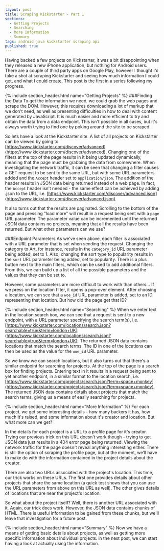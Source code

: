 ```yaml
---
layout: post
title: Scraping Kickstarter - Part 1
sections: 
  - Getting Projects
  - Searching
  - More Information
  - Summary
tags: android java kickstarter scraping api
published: true
---
```


Having backed a few projects on Kickstarter, it was a bit disappointing when they released a new iPhone application, but nothing for Android users. There are a couple of third party apps on Google Play, however I thought I'd take a shot at scraping Kickstarter and seeing how much information I could get, and what I could create. This post is the first in a series following my progress.


{% include section_header.html name="Getting Projects" %}
###Finding the Data
To get the information we need, we could grab the web pages and scrape the DOM. However, this requires downloading a lot of markup that we don't need, as well as presenting difficulties in how to deal with content generated by JavaScript. It is much easier and more efficient to try and obtain the data from a data endpoint. This isn't possible in all cases, but it's always worth trying to find one by poking around the site to be scraped.

So lets have a look at the Kickstarter site. A list of all projects on Kickstarter can be viewed by going to [https://www.kickstarter.com/discover/advanced](https://www.kickstarter.com/discover/advanced). Changing one of the filters at the top of the page results in it being updated dynamically, meaning that the page must be grabbing the data from somewhere. When investigating the network traffic, it can be seen that changing a filter causes a GET request to be sent to the same URL, but with some URL parameters added and the `Accept` header set to `application/json`. The addition of the header results in JSON data being returned instead of a web page. In fact, the `Accept` header isn't needed - the same effect can be achieved by adding .json to the URL, i.e. [https://www.kickstarter.com/discover/advanced.json](https://www.kickstarter.com/discover/advanced.json).

It also turns out that the results are paginated. Scrolling to the bottom of the page and pressing "load more" will result in a request being sent with a `page` URL parameter. The parameter value can be incremented until the returned JSON data contains no projects, meaning that all the results have been returned. But what other parameters can we use?

###Endpoint Parameters
As we've seen above, each filter is associated with a URL parameter that is set when sending the request. Changing the category to Art, for instance, results in the `category_id` URL parameter being added, set to 1. Also, changing the sort type to popularity results in the `sort` URL parameter being added, set to popularity. There is a plus button next to the main filters, which can be used to add additional filters. From this, we can build up a list of all the possible parameters and the values that they can be set to.

However, some parameters are more difficult to work with than others... If we press on the location filter, it opens a pop-over element. After choosing a location, we can see that a `woe_id` URL parameter is added, set to an ID representing that location. But how did the page get that ID?


{% include section_header.html name="Searching" %}
When we enter text in the location search box, we can see that a request is sent to a new endpoint, with a URL parameter specifying the search term(s), i.e. [https://www.kickstarter.com/locations/search.json?searchable=true&term=london+UK](https://www.kickstarter.com/locations/search.json?searchable=true&term=london+UK). The returned JSON data contains locations that match the search terms. The ID in one of the locations can then be used as the value for the `woe_id` URL parameter.

So we know we can search locations, but it also turns out that there's a similar endpoint for searching for projects. At the top of the page is a search box for finding projects. Entering text in it results in a request being sent to yet another endpoint, in a similar format to the location search, i.e. [https://www.kickstarter.com/projects/search.json?term=space+monkey](https://www.kickstarter.com/projects/search.json?term=space+monkey). The returned JSON data contains details about projects that match the search terms, giving us a means of easily searching for projects.


{% include section_header.html name="More Information" %}
For each project, we get some interesting details - how many backers it has, how much it's raised, and some information about it's creator and location. But what more can we get?

In the details for each project is a URL to a profile page for it's creator. Trying our previous trick on this URL doesn't work though - trying to get JSON data just results in a 404 error page being returned. Viewing the network traffic for the page doesn't reveal anything interesting either. There is still the option of scraping the profile page, but at the moment, we'll have to make do with the information contained in the project details about the creator.

There are also two URLs associated with the project's location. This time, our trick works on these URLs. The first one provides details about other projects that share the same location (a quick test shows that you can use the URL parameters from above on this URL as well). The other gives details of locations that are near the project's location.

So what about the project itself? Well, there is another URL associated with it. Again, our trick does work. However, the JSON data contains chunks of HTML. There is useful information to be gained from these chunks, but we'll leave that investigation for a future post.

{% include section_header.html name="Summary" %}
Now we have a means of getting basic details about projects, as well as getting more specific information about individual projects. in the next post, we can start having a look at actually using the information.